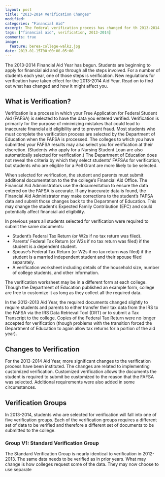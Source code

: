 ```yaml
---
layout: post
title: "2013-2014 Verification Changes"
modified:
categories: "Financial Aid"
excerpt: The federal verification process has changed for th 2013-2014 aid year. Learn about all the changes.
tags: ["financial aid", verification, 2013-2014]
comments: true
image:
  feature: berea-college-walk2.jpg
date: 2013-01-15T00:00:00-05:00
---
```


The 2013-2014 Financial Aid Year has begun. Students are beginning to apply for financial aid and go through all the steps involved. For a number of students each year, one of those steps is verification. New regulations for verification have taken effect for the 2013-2014 Aid Year. Read on to find out what has changed and how it might affect you.

## What is Verification?

Verification is a process in which your Free Application for Federal Student Aid (FAFSA) is selected to have the data you entered verified. Verification is primarily for the purpose of minimizing mistakes that could lead to inaccurate financial aid eligibility and to prevent fraud. Most students who must complete the verification process are selected by the Department of Education when the FAFSA is processed. The colleges to which you have submitted your FAFSA results may also select you for verification at their discretion. (Students who apply for a Nursing Student Loan are also automatically selected for verification.) The Department of Education does not reveal the criteria by which they select students’ FAFSAs for verification, but students who are eligible for a Pell Grant are more likely to be selected.

When selected for verification, the student and parents must submit additional documentation to the the college’s Financial Aid Office. The Financial Aid Administrators use the documentation to ensure the data entered on the FAFSA is accurate. If any inaccurate data is found, the Financial Aid Administrator may make corrections to the student’s FAFSA data and submit those changes back to the Department of Education. This may change the student’s Expected Family Contribution (EFC) and could potentially affect financial aid eligibility.

In previous years all students selected for verification were required to submit the same documents:

-   Student’s Federal Tax Return (or W2s if no tax return was filed).
-   Parents’ Federal Tax Return (or W2s if no tax return was filed) if the student is a dependent student.
-   Spouse’s Federal Tax Return (or W2s if no tax return was filed) if the student is a married independent student and their spouse filed separately.
-   A verification worksheet including details of the household size, number of college students, and other information.

The verification worksheet may be in a different form at each college. Though the Department of Education published an example form, college are free to customize it as long as they collect all the required data.

In the 2012-2013 Aid Year, the required documents changed slightly to require students and parents to either transfer their tax data from the IRS to the FAFSA via the IRS Data Retrieval Tool (DRT) or to submit a Tax Transcript to the college. Copies of the Federal Tax Return were no longer accepted for verification (though problems with the transition forced the Department of Education to again allow tax returns for a portion of the aid year).

## Changes to Verification

For the 2013-2014 Aid Year, more significant changes to the verification process have been instituted. The changes are related to implementing customized verification. Customized verification allows the documents the student is required to submit be customized to the reason that the FAFSA was selected. Additional requirements were also added in some circumstances.

## Verification Groups

In 2013-2014, students who are selected for verification will fall into one of five verification groups. Each of the verification groups requires a different set of data to be verified and therefore a different set of documents to be submitted to the college.

### Group V1: Standard Verification Group

The Standard Verification Group is nearly identical to verification in 2012-2013. The same data needs to be verified as in prior years. What may change is how colleges request some of the data. They may now choose to use separate